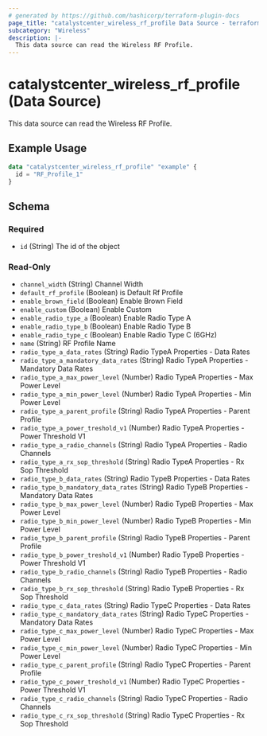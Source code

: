 ```yaml
---
# generated by https://github.com/hashicorp/terraform-plugin-docs
page_title: "catalystcenter_wireless_rf_profile Data Source - terraform-provider-catalystcenter"
subcategory: "Wireless"
description: |-
  This data source can read the Wireless RF Profile.
---
```


# catalystcenter_wireless_rf_profile (Data Source)

This data source can read the Wireless RF Profile.

## Example Usage

```terraform
data "catalystcenter_wireless_rf_profile" "example" {
  id = "RF_Profile_1"
}
```

<!-- schema generated by tfplugindocs -->
## Schema

### Required

- `id` (String) The id of the object

### Read-Only

- `channel_width` (String) Channel Width
- `default_rf_profile` (Boolean) is Default Rf Profile
- `enable_brown_field` (Boolean) Enable Brown Field
- `enable_custom` (Boolean) Enable Custom
- `enable_radio_type_a` (Boolean) Enable Radio Type A
- `enable_radio_type_b` (Boolean) Enable Radio Type B
- `enable_radio_type_c` (Boolean) Enable Radio Type C (6GHz)
- `name` (String) RF Profile Name
- `radio_type_a_data_rates` (String) Radio TypeA Properties - Data Rates
- `radio_type_a_mandatory_data_rates` (String) Radio TypeA Properties - Mandatory Data Rates
- `radio_type_a_max_power_level` (Number) Radio TypeA Properties - Max Power Level
- `radio_type_a_min_power_level` (Number) Radio TypeA Properties - Min Power Level
- `radio_type_a_parent_profile` (String) Radio TypeA Properties - Parent Profile
- `radio_type_a_power_treshold_v1` (Number) Radio TypeA Properties - Power Threshold V1
- `radio_type_a_radio_channels` (String) Radio TypeA Properties - Radio Channels
- `radio_type_a_rx_sop_threshold` (String) Radio TypeA Properties - Rx Sop Threshold
- `radio_type_b_data_rates` (String) Radio TypeB Properties - Data Rates
- `radio_type_b_mandatory_data_rates` (String) Radio TypeB Properties - Mandatory Data Rates
- `radio_type_b_max_power_level` (Number) Radio TypeB Properties - Max Power Level
- `radio_type_b_min_power_level` (Number) Radio TypeB Properties - Min Power Level
- `radio_type_b_parent_profile` (String) Radio TypeB Properties - Parent Profile
- `radio_type_b_power_treshold_v1` (Number) Radio TypeB Properties - Power Threshold V1
- `radio_type_b_radio_channels` (String) Radio TypeB Properties - Radio Channels
- `radio_type_b_rx_sop_threshold` (String) Radio TypeB Properties - Rx Sop Threshold
- `radio_type_c_data_rates` (String) Radio TypeC Properties - Data Rates
- `radio_type_c_mandatory_data_rates` (String) Radio TypeC Properties - Mandatory Data Rates
- `radio_type_c_max_power_level` (Number) Radio TypeC Properties - Max Power Level
- `radio_type_c_min_power_level` (Number) Radio TypeC Properties - Min Power Level
- `radio_type_c_parent_profile` (String) Radio TypeC Properties - Parent Profile
- `radio_type_c_power_treshold_v1` (Number) Radio TypeC Properties - Power Threshold V1
- `radio_type_c_radio_channels` (String) Radio TypeC Properties - Radio Channels
- `radio_type_c_rx_sop_threshold` (String) Radio TypeC Properties - Rx Sop Threshold
